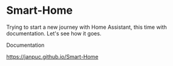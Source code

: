 # Smart-Home
Trying to start a new journey with Home Assistant, this time with documentation. Let's see how it goes.

Documentation

https://janpuc.github.io/Smart-Home
